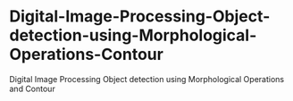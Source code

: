 # Digital-Image-Processing-Object-detection-using-Morphological-Operations-Contour
Digital Image Processing Object detection using Morphological Operations and Contour
